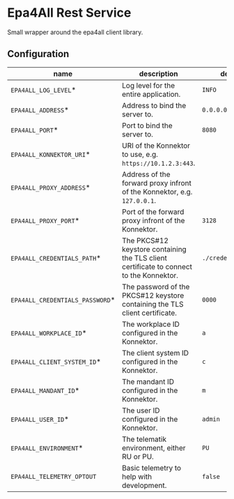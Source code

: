 # Epa4All Rest Service

Small wrapper around the epa4all client library.

## Configuration

| name                            | description                                                                             | default             |
|---------------------------------|-----------------------------------------------------------------------------------------|---------------------|
| `EPA4ALL_LOG_LEVEL`*            | Log level for the entire application.                                                   | `INFO`              |
| `EPA4ALL_ADDRESS`*              | Address to bind the server to.                                                          | `0.0.0.0`           |
| `EPA4ALL_PORT`*                 | Port to bind the server to.                                                             | `8080`              |
| `EPA4ALL_KONNEKTOR_URI`*        | URI of the Konnektor to use, e.g. `https://10.1.2.3:443`.                               |                     |
| `EPA4ALL_PROXY_ADDRESS`*        | Address of the forward proxy infront of the Konnektor, e.g. `127.0.0.1`.                |                     | 
| `EPA4ALL_PROXY_PORT`*           | Port of the forward proxy infront of the Konnektor.                                     | `3128`              | 
| `EPA4ALL_CREDENTIALS_PATH`*     | The PKCS#12 keystore containing the TLS client certificate to connect to the Konnektor. | `./credentials.p12` | 
| `EPA4ALL_CREDENTIALS_PASSWORD`* | The password of the PKCS#12 keystore containing the TLS client certificate.             | `0000`              | 
| `EPA4ALL_WORKPLACE_ID`*         | The workplace ID configured in the Konnektor.                                           | `a`                 | 
| `EPA4ALL_CLIENT_SYSTEM_ID`*     | The client system ID configured in the Konnektor.                                       | `c`                 | 
| `EPA4ALL_MANDANT_ID`*           | The mandant ID configured in the Konnektor.                                             | `m`                 | 
| `EPA4ALL_USER_ID`*              | The user ID configured in the Konnektor.                                                | `admin`             | 
| `EPA4ALL_ENVIRONMENT`*          | The telematik environment, either RU or PU.                                             | `PU`                | 
| `EPA4ALL_TELEMETRY_OPTOUT`      | Basic telemetry to help with development.                                               | `false`             | 
